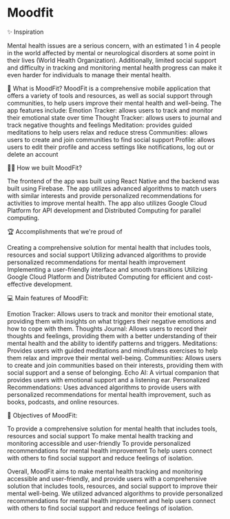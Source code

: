 # Moodfit

✨ Inspiration

Mental health issues are a serious concern, with an estimated 1 in 4 people in the world affected by mental or neurological disorders at some point in their lives (World Health Organization). Additionally, limited social support and difficulty in tracking and monitoring mental health progress can make it even harder for individuals to manage their mental health.

🧐 What is MoodFit?
MoodFit is a comprehensive mobile application that offers a variety of tools and resources, as well as social support through communities, to help users improve their mental health and well-being. The app features include:
  Emotion Tracker: allows users to track and monitor their emotional state over time
  Thought Tracker: allows users to journal and track negative thoughts and feelings
  Meditation: provides guided meditations to help users relax and reduce stress
  Communities: allows users to create and join communities to find social support
  Profile: allows users to edit their profile and access settings like notifications, log out or delete an account

🧑‍💻 How we built MoodFit?

The frontend of the app was built using React Native and the backend was built using Firebase. The app utilizes advanced algorithms to match users with similar interests and provide personalized recommendations for activities to improve mental health. The app also utilizes Google Cloud Platform for API development and Distributed Computing for parallel computing.

🏆 Accomplishments that we're proud of

  Creating a comprehensive solution for mental health that includes tools, resources and social support
  Utilizing advanced algorithms to provide personalized recommendations for mental health improvement
  Implementing a user-friendly interface and smooth transitions
  Utilizing Google Cloud Platform and Distributed Computing for efficient and cost-effective development.

💻 Main features of MoodFit:

  Emotion Tracker: Allows users to track and monitor their emotional state, providing them with insights on what triggers their negative emotions and how     to cope with them.
  Thoughts Journal: Allows users to record their thoughts and feelings, providing them with a better understanding of their mental health and the ability     to identify patterns and triggers.
  Meditations: Provides users with guided meditations and mindfulness exercises to help them relax and improve their mental well-being.
  Communities: Allows users to create and join communities based on their interests, providing them with social support and a sense of belonging.
  Echo AI: A virtual companion that provides users with emotional support and a listening ear.
  Personalized Recommendations: Uses advanced algorithms to provide users with personalized recommendations for mental health improvement, such as books,     podcasts, and online resources.

📱 Objectives of MoodFit:

  To provide a comprehensive solution for mental health that includes tools, resources and social support
  To make mental health tracking and monitoring accessible and user-friendly
  To provide personalized recommendations for mental health improvement
  To help users connect with others to find social support and reduce feelings of isolation.

Overall, MoodFit aims to make mental health tracking and monitoring accessible and user-friendly, and provide users with a comprehensive solution that includes tools, resources, and social support to improve their mental well-being. We utilized advanced algorithms to provide personalized recommendations for mental health improvement and help users connect with others to find social support and reduce feelings of isolation.
